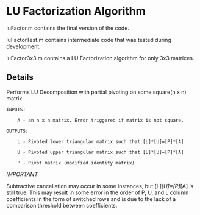 # LU Factorization Algorithm


luFactor.m contains the final version of the code.

luFactorTest.m contains intermediate code that was tested during development.

luFactor3x3.m contains a LU Factorization algorithm for only 3x3 matrices.


## Details

Performs LU Decomposition with partial pivoting on some square(n x n) matrix

	INPUTS:

		A - an n x n matrix. Error triggered if matrix is not square.

	OUTPUTS:

		L - Pivoted lower triangular matrix such that [L]*[U]=[P]*[A]

		U - Pivoted upper triangular matrix such that [L]*[U]=[P]*[A]

		P - Pivot matrix (modified identity matrix)
        
*IMPORTANT*
   
Subtractive cancellation may occur in some instances, but [L]*[U]=[P]*[A] is still true. This may result in some error in the order of P, U, and L column coefficients in the form of switched rows and is due to the lack of a comparison threshold between coefficients.